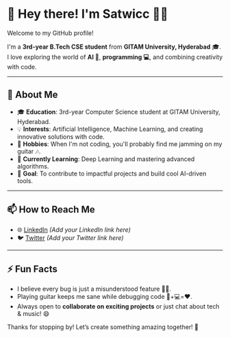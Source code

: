 # 👋 Hey there! I'm Satwicc 👨‍💻

Welcome to my GitHub profile!  

I'm a **3rd-year B.Tech CSE student** from **GITAM University, Hyderabad** 🎓. I love exploring the world of **AI 🤖**, **programming 💻**, and combining creativity with code. 

---

## 🌟 About Me
- 🎓 **Education**: 3rd-year Computer Science student at GITAM University, Hyderabad.
- 💡 **Interests**: Artificial Intelligence, Machine Learning, and creating innovative solutions with code.
- 🎸 **Hobbies**: When I'm not coding, you'll probably find me jamming on my guitar 🎶.
- 🌱 **Currently Learning**: Deep Learning and mastering advanced algorithms.
- 🔭 **Goal**: To contribute to impactful projects and build cool AI-driven tools.

---

## 📫 How to Reach Me
- 🌐 [LinkedIn](#) *(Add your LinkedIn link here)*
- 🐦 [Twitter](#) *(Add your Twitter link here)*

---

## ⚡ Fun Facts
- I believe every bug is just a misunderstood feature 🐛✨.
- Playing guitar keeps me sane while debugging code 🎸+💻=❤️.
- Always open to **collaborate on exciting projects** or just chat about tech & music! 😄

Thanks for stopping by! Let’s create something amazing together! 🚀


<!---
satwicc/satwicc is a ✨ special ✨ repository because its `README.md` (this file) appears on your GitHub profile.
You can click the Preview link to take a look at your changes.
--->
